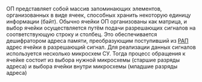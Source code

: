 ОП представляет собой массив запоминающих элементов, организованных в виде ячеек, способных хранить некоторую единицу информации (байт). Обычно ячейки ОП организованы как матрица, и выбор ячейки осуществляется путём подачи разрешающих сигналов на соответствующую строку и столбец. Это обеспечивается дешифратором адреса памяти, преобразующим поступивший из [РАП](Регистр%20адреса%20памяти.md) адрес ячейки в разрешающий сигнал. Для реализации данных сигналов используется несколько микросхем СУ. Тогда процесс обращения к ячейке состоит из выбора нужной микросхемы (старшие разряды адреса) и выбора ячейки внутри микросхемы (младшие разряды адреса)